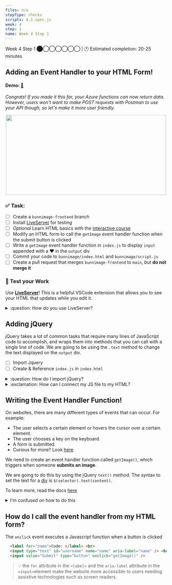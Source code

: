 ```yaml
---
files: n/a
stepType: checks
scripts: 4.1.spec.js
week: 4
step: 1
name: Week 4 Step 1
---
```

Week 4 Step 1 ⬤◯◯◯◯◯◯ | 🕐 Estimated completion: 20-25 minutes

## Adding an Event Handler to your HTML Form!
#### Demo: [🐰](https://week4step1.emilychen10.repl.co/)
*Congrats! If you made it this far, your Azure functions can now return data. However, users won't want to make POST requests with Postman to use your API though, so let's make it more user friendly.*

<p align="center">
   <img src="https://user-images.githubusercontent.com/69332964/121591478-8b903e00-ca07-11eb-87a3-e5c04d23086d.png" width="500" height="250" />
</p>

### ✅  Task:
- [ ]  Create a `bunnimage-frontend` branch 
- [ ]  Install [LiveServer](https://marketplace.visualstudio.com/items?itemName=ritwickdey.LiveServer) for testing
- [ ]  *Optional* Learn HTML basics with the [interactive course](https://lab.github.com/githubtraining/introduction-to-html)
- [ ]  Modify an HTML form to call the `getImage` event handler function when the submit button is clicked
- [ ]  Write a `getImage` event handler function in `index.js` to display `input` appended with a ❤️ in the `output` div
- [ ] Commit your code to `bunnimage/index.html` and `bunnimage/script.js`
- [ ] Create a pull request that merges `bunnimage-frontend` to `main`, but **do not merge it**

### 🚧 Test your Work
Use **[LiveServer](https://marketplace.visualstudio.com/items?itemName=ritwickdey.LiveServer)**! This is a helpful VSCode extension that allows you to see your HTML that updates while you edit it.

<details>
<summary>:question: How do you use LiveServer? </summary>
<br>

![image](https://user-images.githubusercontent.com/69332964/99007366-0fd21f80-2512-11eb-9af9-311d89098c0b.png)
* To start a local server, click `Go live` at the bottom right of the screen, as shown in the image.
    * Make sure that you have the entire repo open on VS Code and not just the individual files.
    * If this is your first time installing LiveServer, you might need to close/quit VS Code and reopen it.
* Test it out, and see what your HTML page looks like! *It's OK if it's boring, so feel free to style it with CSS!*

</details>

## Adding jQuery
jQuery takes a lot of common tasks that require many lines of JavaScript code to accomplish, and wraps them into methods that you can call with a single line of code. We are going to be using the `.text` method to change the text displayed on the `output` div. 

- [ ] Import Jquery 
- [ ] Create & Reference `index.js` in `index.html`

<details>
<summary>:question: How do I import jQuery?</summary>

Put it **at the very end of the HTML page outside of all the tags!**
```html
    <script src="https://ajax.googleapis.com/ajax/libs/jquery/1.11.3/jquery.min.js"></script>
    <script>window.jQuery || document.write('<script src="../../assets/js/vendor/jquery.min.js"><\/script>')</script>
     
    <script src="index.js" type="text/javascript"></script>
```

</details>

<details>
<summary>:exclamation: How can I connect my JS file to my HTML?</summary>
  </br>

Great question! All we have to do is reference it just like we did with the jQuery.
```html
<head>
...
   <script src="index.js" type="text/javascript"></script>
</head>
```
> Place this directly under your jQuery reference.
</details>

## Writing the Event Handler Function!
On websites, there are many different types of events that can occur. For example:
- The user selects a certain element or hovers the cursor over a certain element.
- The user chooses a key on the keyboard.
- A form is submitted.
- Curious for more? Look [here](https://www.w3schools.com/js/js_events.asp)

We need to create an event handler function called `getImage()`, which triggers when someone **submits an image**.

We are going to do this by using the jQuery `text()` method. The syntax to set the text for a [div](https://www.w3schools.com/tags/tag_div.ASP) is `$(selector).text(content)`. 

To learn more, read the docs [here](https://www.w3schools.com/jquery/html_text.asp)


<details>
<summary>I'm confused on how to do this</summary>

- The selector should be `#output`, or the name of the div with a # in front.

- The content should be `document.getElementById("username").value + "❤️"`

> :bulb: We are retrieving the value of the "name" text box with this code!

`$('#output').text(document.getElementById("username").value + "❤️")`

</details>

## How do I call the event handler from my HTML form?

The `onclick` event executes a Javascript function when a button is clicked

```html
  <label for="name">Code: </label> <br>
  <input type="text" id="username" name="name" aria-label="name" /> <br>
  <input value="Submit" type="button" onclick="getImage()" />
```
> 💡 the `for` attribute in the `<label>` and the `aria-label` attribute in the `<input>`element make the website more accessible to users needing assistive technologies such as screen readers. 
